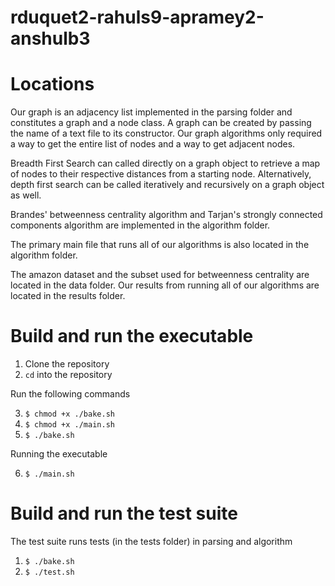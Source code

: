 # rduquet2-rahuls9-apramey2-anshulb3

# Locations
Our graph is an adjacency list implemented in the parsing folder and constitutes a graph and a node class. A graph can be created by passing the name of a text file to its constructor. Our graph algorithms only required a way to get the entire list of nodes and a way to get adjacent nodes.

Breadth First Search can called directly on a graph object to retrieve a map of nodes to their respective distances from a starting node. Alternatively, depth first search can be called iteratively and recursively on a graph object as well.

Brandes' betweenness centrality algorithm and Tarjan's strongly connected components algorithm are implemented in the algorithm folder. 

The primary main file that runs all of our algorithms is also located in the algorithm folder.

The amazon dataset and the subset used for betweenness centrality are located in the data folder. Our results from running all of our algorithms are located in the results folder.


# Build and run the executable
1. Clone the repository
2. `cd` into the repository
 
Run the following commands

3. `$ chmod +x ./bake.sh`
4. `$ chmod +x ./main.sh`
5. `$ ./bake.sh`

Running the executable

6. `$ ./main.sh`


# Build and run the test suite
The test suite runs tests (in the tests folder) in parsing and algorithm
1. `$ ./bake.sh`
2. `$ ./test.sh`
